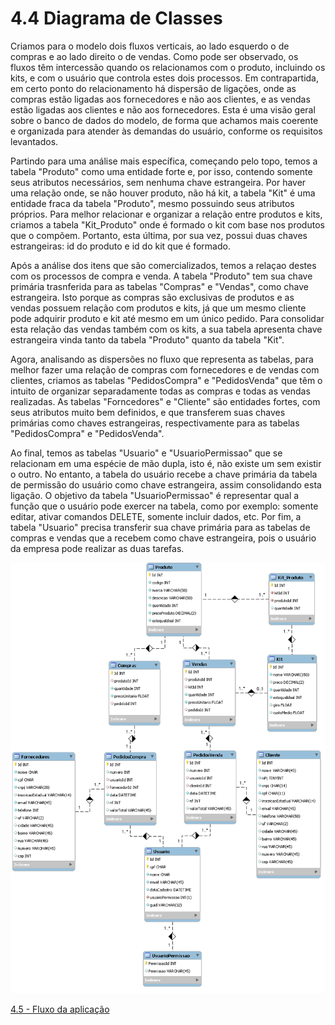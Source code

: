 
# 4.4 Diagrama de Classes
Criamos para o modelo dois fluxos verticais, ao lado esquerdo o de compras e ao lado direito o de vendas. Como pode ser observado, os fluxos têm intercessão quando os relacionamos com o produto, incluindo os kits, e com o usuário que controla estes dois processos. Em contrapartida, em certo ponto do relacionamento há dispersão de ligações, onde as compras estão ligadas aos fornecedores e não aos clientes, e as vendas estão ligadas aos clientes e não aos fornecedores. Esta é uma visão geral sobre o banco de dados do modelo, de forma que achamos mais coerente e organizada para atender às demandas do usuário, conforme os requisitos levantados.  

Partindo para uma análise mais específica, começando pelo topo, temos a tabela "Produto" como uma entidade forte e, por isso, contendo somente seus atributos necessários, sem nenhuma chave estrangeira. Por haver uma relação onde, se não houver produto, não há kit, a tabela "Kit" é uma entidade fraca da tabela "Produto", mesmo possuindo seus atributos próprios. Para melhor relacionar e organizar a relação entre produtos e kits, criamos a tabela "Kit_Produto" onde é formado o kit com base nos produtos que o compõem. Portanto, esta última, por sua vez, possui duas chaves estrangeiras: id do produto e id do kit que é formado.  

Após a análise dos itens que são comercializados, temos a relaçao destes com os processos de compra e venda. A tabela "Produto" tem sua chave primária trasnferida para as tabelas "Compras" e "Vendas", como chave estrangeira. Isto porque as compras são exclusivas de produtos e as vendas possuem relação com produtos e kits, já que um mesmo cliente pode adquirir produto e kit até mesmo em um único pedido. Para consolidar esta relação das vendas também com os kits, a sua tabela apresenta chave estrangeira vinda tanto da tabela "Produto" quanto da tabela "Kit".  

Agora, analisando as dispersões no fluxo que representa as tabelas, para melhor fazer uma relação de compras com fornecedores e de vendas com clientes, criamos as tabelas "PedidosCompra" e "PedidosVenda" que têm o intuito de organizar separadamente todas as compras e todas as vendas realizadas. As tabelas "Forncedores" e "Cliente" são entidades fortes, com seus atributos muito bem definidos, e que transferem suas chaves primárias como chaves estrangeiras, respectivamente para as tabelas "PedidosCompra" e "PedidosVenda".

Ao final, temos as tabelas "Usuario" e "UsuarioPermissao" que se relacionam em uma espécie de mão dupla, isto é, não existe um sem existir o outro. No entanto, a tabela do usuário recebe a chave primária da tabela de permissão do usuário como chave estrangeira, assim consolidando esta ligação. O objetivo da tabela "UsuarioPermissao" é representar qual a função que o usuário pode exercer na tabela, como por exemplo: somente editar, ativar comandos DELETE, somente incluir dados, etc. Por fim, a tabela "Usuario" precisa transferir sua chave primária para as tabelas de compras e vendas que a recebem como chave estrangeira, pois o usuário da empresa pode realizar as duas tarefas.

![DiagramaEntidadeRelacionamento](images/database/entidade-relacionamento.png)

[4.5 - Fluxo da aplicação](4.5-Projeto.md)
